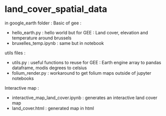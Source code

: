 # land_cover_spatial_data

in google_earth folder : 
Basic of gee : 
 * hello_earth.py : hello world but for GEE : Land cover, elevation and temperature around brussels
 * bruxelles_temp.ipynb : same but in notebook

utils files : 
 * utils.py : useful functions to reuse for GEE : Earth engine array to pandas dataframe, modis degrees to celsius
 * folium_render.py : workaround to get folium maps outside of jupyter notebooks

Interactive map : 
  * interactive_map_land_cover.ipynb : generates an interactive land cover map
  * land_cover.html : generated map in html

